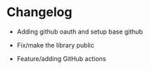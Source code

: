 # Changelog

- Adding github oauth and setup base github

- Fix/make the library public

- Feature/adding GitHub actions
